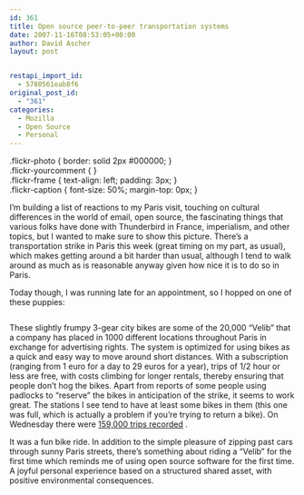```yaml
---
id: 361
title: Open source peer-to-peer transportation systems
date: 2007-11-16T08:53:05+00:00
author: David Ascher
layout: post


restapi_import_id:
  - 5780561eab8f6
original_post_id:
  - "361"
categories:
  - Mozilla
  - Open Source
  - Personal
---
```

.flickr-photo { border: solid 2px #000000; }  
.flickr-yourcomment { }  
.flickr-frame { text-align: left; padding: 3px; }  
.flickr-caption { font-size: 50%; margin-top: 0px; }

<p class="flickr-yourcomment">
  I&#8217;m building a list of reactions to my Paris visit, touching on cultural differences in the world of email, open source, the fascinating things that various folks have done with Thunderbird in France, imperialism, and other topics, but I wanted to make sure to show this picture. There&#8217;s a transportation strike in Paris this week (great timing on my part, as usual), which makes getting around a bit harder than usual, although I tend to walk around as much as is reasonable anyway given how nice it is to do so in Paris.
</p>

Today though, I was running late for an appointment, so I hopped on one of these puppies:

<div class="flickr-frame">
  <a href="http://www.flickr.com/photos/davidascher/2036957959/" title="photo sharing"><img src="http://farm3.static.flickr.com/2322/2036957959_72a992656d_d.jpg" class="flickr-photo" alt="" /></a><br />
</div>

These slightly frumpy 3-gear city bikes are some of the 20,000 &#8220;Velib&#8221; that a company has placed in 1000 different locations throughout Paris in exchange for advertising rights. The system is optimized for using bikes as a quick and easy way to move around short distances. With a subscription (ranging from 1 euro for a day to 29 euros for a year), trips of 1/2 hour or less are free, with costs climbing for longer rentals, thereby ensuring that people don&#8217;t hog the bikes. Apart from reports of some people using padlocks to &#8220;reserve&#8221; the bikes in anticipation of the strike, it seems to work great. The stations I see tend to have at least some bikes in them (this one was full, which is actually a problem if you&#8217;re trying to return a bike). On Wednesday there were [159,000 trips recorded](http://www.velib.paris.fr/) .

It was a fun bike ride. In addition to the simple pleasure of zipping past cars through sunny Paris streets, there&#8217;s something about riding a &#8220;Velib&#8221; for the first time which reminds me of using open source software for the first time. A joyful personal experience based on a structured shared asset, with positive environmental consequences.